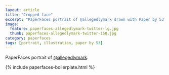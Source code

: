 ```yaml
---
layout: article
title: "Cropped face"
excerpt: "PaperFaces portrait of @allegedlymark drawn with Paper by 53 on an iPad."
image: 
  feature: paperfaces-allegedlymark-twitter-lg.jpg
  thumb: paperfaces-allegedlymark-twitter-150.jpg
category: paperfaces
tags: [portrait, illustration, paper by 53]
---
```


PaperFaces portrait of [@allegedlymark](http://twitter.com/allegedlymark).

{% include paperfaces-boilerplate.html %}